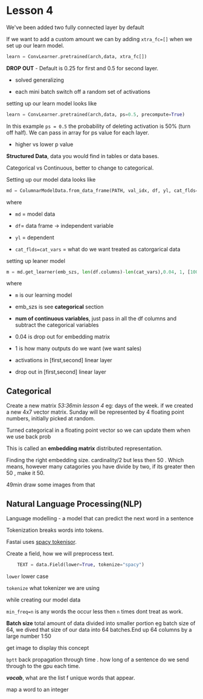 # Lesson 4

We've been added two fully connected layer by default

If we want to add a custom amount we can by adding ```xtra_fc=[]``` when we set up our learn model.

```python
learn = ConvLearner.pretrained(arch,data, xtra_fc[])
```

**DROP OUT** - Default is 0.25 for first and 0.5 for second layer.

* solved generalizing

* each mini batch switch off a random set of activations

setting up our learn model looks like

```python
learn = ConvLearner.pretrained(arch,data, ps=0.5, precompute=True)
``` 

In this example ```ps = 0.5``` the probability of deleting activation is 50% (turn off half). We can pass in array for ps value for each layer.

* higher vs lower p value

**Structured Data**, data you would find in tables or data bases.

Categorical vs Continuous, better to change to categorical.

Setting up our model data looks like

```python
md = ColumnarModelData.from_data_frame(PATH, val_idx, df, yl, cat_flds=cat_vars, bs=128, test_df=df_test)
```

where

* ```md``` = model data

* ```df```= data frame -> independent variable

* ```yl``` = dependent

* ```cat_flds=cat_vars``` = what do we want treated as catorgarical data

setting up leaner model

```python
m = md.get_learner(emb_szs, len(df.columns)-len(cat_vars),0.04, 1, [1000,500], [0.001,0.01], y_range=y_range)
```

where

* ```m``` is our learning model

* emb_szs is see **categorical** section

* **num of continuous variables**, just pass in all the df columns and subtract the categorical variables

* 0.04 is drop out for embedding matrix

* 1 is how many outputs do we want (we want sales)

* activations in [first,second] linear layer

* drop out in [first,second] linear layer

## Categorical

Create a new matrix *53:36min lesson 4* eg: days of the week. if we created a new 4x7 vector matrix. Sunday will be represented by 4 floating point numbers, initially picked at random.

Turned categorical in a floating point vector  so we can update them when we use back prob

This is called an **embedding matrix** distributed representation.

Finding the right embedding size. cardinality/2 but less then 50 . Which means, however many catagories you have divide by two, if its greater then 50 , make it 50.

49min draw some images from that

## Natural Language Processing(NLP)

Language modelling - a model that can predict the next word in a sentence

Tokenization breaks words into tokens.

Fastai uses [spacy tokenisor](https://spacy.io/usage/spacy-101).

Create a field, how we will preprocess text.

```python
    TEXT = data.Field(lower=True, tokenize="spacy")
```

```lower``` lower case

```tokenize``` what tokenizer we are using

while creating our model data

```min_freq=n``` is any words the occur less then ```n``` times dont treat as work.

**Batch size** total amount of data divided into smaller portion eg batch size of 64, we dived that size of our data into 64 batches.End up 64 columns by a large number 1:50

get image to display this concept

```bptt``` back propagation through time . how long of a sentence do we send through to the gpu each time.

***vocab***, what are the list f unique words that appear.

map a word to an integer
